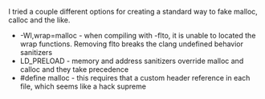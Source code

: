 I tried a couple different options for creating a standard way to fake malloc,
calloc and the like.

- -Wl,wrap=malloc - when compiling with -flto, it is unable to located the wrap
    functions. Removing flto breaks the clang undefined behavior sanitizers
- LD_PRELOAD - memory and address sanitizers override malloc and calloc and they
    take precedence
- #define malloc - this requires that a custom header reference in each file,
    which seems like a hack supreme
